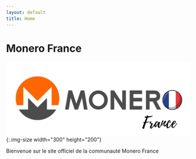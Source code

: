 ```yaml
---
layout: default
title: Home
---
```


# Monero France

![Alt Text for Image](assets/img/Monero-France-logo.jpeg){:.img-size width="300" height="200"}

Bienvenue sur le site officiel de la communauté Monero France
